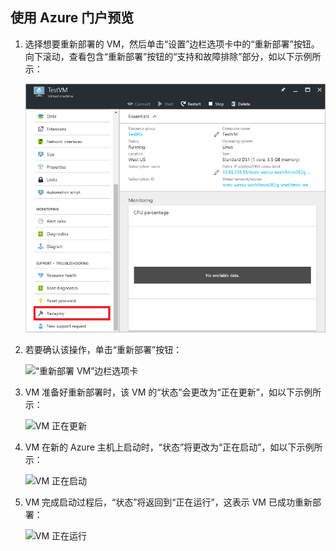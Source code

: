 ## 使用 Azure 门户预览 

1. 选择想要重新部署的 VM，然后单击“设置”边栏选项卡中的“重新部署”按钮。向下滚动，查看包含“重新部署”按钮的“支持和故障排除”部分，如以下示例所示：

	![Azure VM 边栏选项卡](./media/virtual-machines-common-redeploy-to-new-node/vmoverview.png)  

2. 若要确认该操作，单击“重新部署”按钮：

	![“重新部署 VM”边栏选项卡](./media/virtual-machines-common-redeploy-to-new-node/redeployvm.png)  

3. VM 准备好重新部署时，该 VM 的“状态”会更改为“正在更新”，如以下示例所示：

	![VM 正在更新](./media/virtual-machines-common-redeploy-to-new-node/vmupdating.png)  

4. VM 在新的 Azure 主机上启动时，“状态”将更改为“正在启动”，如以下示例所示：

	![VM 正在启动](./media/virtual-machines-common-redeploy-to-new-node/vmstarting.png)  

5. VM 完成启动过程后，“状态”将返回到“正在运行”，这表示 VM 已成功重新部署：

	![VM 正在运行](./media/virtual-machines-common-redeploy-to-new-node/vmrunning.png)  

<!---HONumber=Mooncake_1114_2016-->